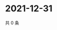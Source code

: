 # 2021-12-31

共 0 条

<!-- BEGIN WEIBO -->
<!-- 最后更新时间 Fri Dec 31 2021 12:15:48 GMT+0800 (China Standard Time) -->

<!-- END WEIBO -->

